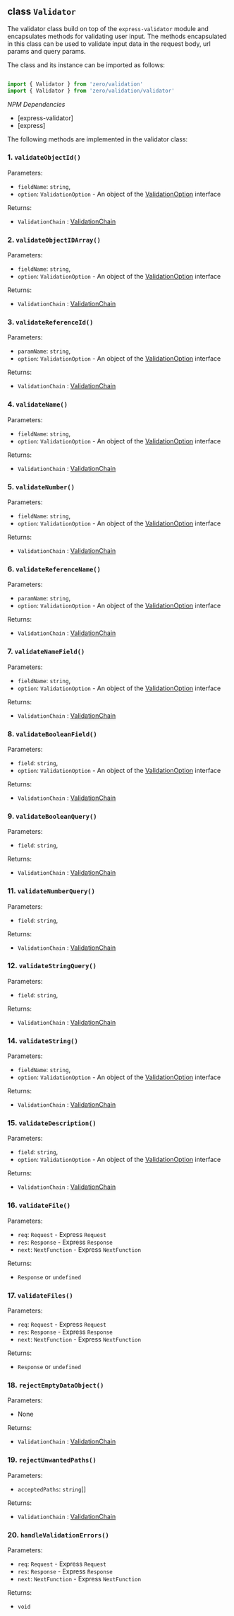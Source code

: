 ## class `Validator`

The validator class build on top of the `express-validator` module and encapsulates methods for validating user input. The methods encapsulated in this class can be used to validate input data in the request body, url params and query params.

The class and its instance can be imported as follows:

```typescript

import { Validator } from 'zero/validation'
import { Validator } from 'zero/validation/validator'

```

*NPM Dependencies*
* [express-validator]
* [express]

The following methods are implemented in the validator class:

### 1. `validateObjectId()`

Parameters:

* `fieldName`: `string`, 
* `option`: `ValidationOption` - An object of the [ValidationOption](../interfaces/validation-option.md) interface

Returns:
* `ValidationChain` : [ValidationChain]()

### 2. `validateObjectIDArray()`

Parameters:

* `fieldName`: `string`, 
* `option`: `ValidationOption` - An object of the [ValidationOption](../interfaces/validation-option.md) interface

Returns:
* `ValidationChain` : [ValidationChain]()

### 3. `validateReferenceId()`

Parameters:

* `paramName`: `string`, 
* `option`: `ValidationOption` - An object of the [ValidationOption](../interfaces/validation-option.md) interface

Returns:
* `ValidationChain` : [ValidationChain]()

### 4. `validateName()`

Parameters:

* `fieldName`: `string`, 
* `option`: `ValidationOption` - An object of the [ValidationOption](../interfaces/validation-option.md) interface

Returns:
* `ValidationChain` : [ValidationChain]()

### 5. `validateNumber()`

Parameters:

* `fieldName`: `string`, 
* `option`: `ValidationOption` - An object of the [ValidationOption](../interfaces/validation-option.md) interface

Returns:
* `ValidationChain` : [ValidationChain]()

### 6. `validateReferenceName()`

Parameters:

* `paramName`: `string`, 
* `option`: `ValidationOption` - An object of the [ValidationOption](../interfaces/validation-option.md) interface

Returns:
* `ValidationChain` : [ValidationChain]()

### 7. `validateNameField()`

Parameters:

* `fieldName`: `string`, 
* `option`: `ValidationOption` - An object of the [ValidationOption](../interfaces/validation-option.md) interface

Returns:
* `ValidationChain` : [ValidationChain]()

### 8. `validateBooleanField()`

Parameters:

* `field`: `string`, 
* `option`: `ValidationOption` - An object of the [ValidationOption](../interfaces/validation-option.md) interface

Returns:
* `ValidationChain` : [ValidationChain]()

### 9. `validateBooleanQuery()`

Parameters:
* `field`: `string`, 

Returns:
* `ValidationChain` : [ValidationChain]()

### 11. `validateNumberQuery()`

Parameters:
* `field`: `string`, 

Returns:
* `ValidationChain` : [ValidationChain]()

### 12. `validateStringQuery()`

Parameters:
* `field`: `string`, 

Returns:
* `ValidationChain` : [ValidationChain]()

### 14. `validateString()`

Parameters:

* `fieldName`: `string`, 
* `option`: `ValidationOption` - An object of the [ValidationOption](../interfaces/validation-option.md) interface

Returns:
* `ValidationChain` : [ValidationChain]()

### 15. `validateDescription()`

Parameters:

* `field`: `string`, 
* `option`: `ValidationOption` - An object of the [ValidationOption](../interfaces/validation-option.md) interface

Returns:
* `ValidationChain` : [ValidationChain]()

### 16. `validateFile()`

Parameters:
* `req`: `Request` - Express `Request`
* `res`: `Response` - Express `Response`
* `next`: `NextFunction` - Express `NextFunction`

Returns:
* `Response` or `undefined`

### 17. `validateFiles()`

Parameters:
* `req`: `Request` - Express `Request`
* `res`: `Response` - Express `Response`
* `next`: `NextFunction` - Express `NextFunction`

Returns:
* `Response` or `undefined`

### 18. `rejectEmptyDataObject()`

Parameters:
* None

Returns:
* `ValidationChain` : [ValidationChain]()

### 19. `rejectUnwantedPaths()`

Parameters:
*  `acceptedPaths`: `string`[]

Returns:
* `ValidationChain` : [ValidationChain]()


### 20. `handleValidationErrors()`

Parameters:
* `req`: `Request` - Express `Request`
* `res`: `Response` - Express `Response`
* `next`: `NextFunction` - Express `NextFunction`

Returns:
* `void`

